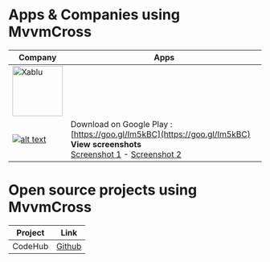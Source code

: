 # Apps & Companies using MvvmCross

| Company | Apps |
| ------ | ------ |
| <a href="https://xablu.com/"><img src="https://www.mvvmcross.com/assets/img/companies/xablu.png" width="100px" alt="Xablu"> | <br><br><br> |
| <a href="https://goo.gl/Im5kBC">![alt text](https://api.caledos.com/Content/images/github/logo.png "Caledos Runner") | Download on Google Play : [https://goo.gl/Im5kBC](https://goo.gl/Im5kBC) <br> **View screenshots** <br> [Screenshot 1](https://api.caledos.com/Content/images/github/photo1.jpg "Caledos Runner screenshot 1") - [Screenshot 2](https://api.caledos.com/Content/images/github/photo2.jpg "Caledos Runner screenshot 1") |

# Open source projects using MvvmCross

| Project| Link |
| ------ | ------ |
| CodeHub | [Github](https://github.com/thedillonb/CodeHub) |
